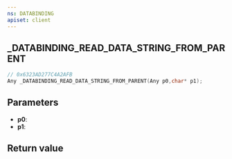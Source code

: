 ```yaml
---
ns: DATABINDING
apiset: client
---
```

## _DATABINDING_READ_DATA_STRING_FROM_PARENT

```c
// 0x6323AD277C4A2AFB
Any _DATABINDING_READ_DATA_STRING_FROM_PARENT(Any p0,char* p1);
```


## Parameters
* **p0**:
* **p1**:

## Return value